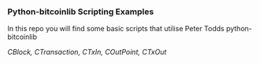 ### Python-bitcoinlib Scripting Examples

In this repo you will find some basic scripts that utilise Peter Todds python-bitcoinlib

*CBlock, CTransaction, CTxIn, COutPoint, CTxOut*

